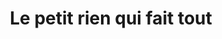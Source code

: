 ---
title: "Le petit rien qui fait tout"
url: /tourcoing/le-petit-rien-qui-fait-tout/
shop: vêtements
---
